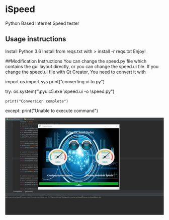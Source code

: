 # iSpeed
 Python Based Internet Speed tester
 
 
 ## Usage instructions
 Install Python 3.6
 Install from reqs.txt with  > install -r reqs.txt
 Enjoy!
 
 ##Modification Instructions
 You can change the speed.py file which contains the gui layout directly, or you can change the speed.ui file. 
 If you change the speed.ui file with Qt Creator, You need to convert it with 
 
import os
import sys
print("converting ui to py")

try:
    os.system("<path to pyuic5.exe>\\pyuic5.exe <path to speed.ui file>\\speed.ui -o <where you want to output the speed.py file at>\\speed.py")

    print("Conversion complete")
except:
    print("Unable to execute command")
    

![iSpeed Test Image](speedtesterforgithub.png)
